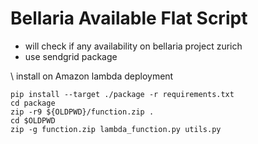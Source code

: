 # Bellaria Available Flat Script
- will check if any availability on bellaria project zurich
- use sendgrid package

\\ install on Amazon lambda deployment

```shell
pip install --target ./package -r requirements.txt
cd package
zip -r9 ${OLDPWD}/function.zip .
cd $OLDPWD
zip -g function.zip lambda_function.py utils.py
```